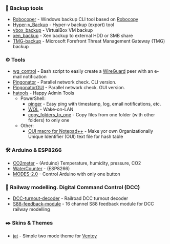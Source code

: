 ### :floppy_disk: Backup tools

- [Robocoper](https://github.com/killadog/Robocoper) - Windows backup CLI tool based on [Robocopy](https://en.wikipedia.org/wiki/Robocopy)
- [Hyper-v_Backup](https://github.com/killadog/Hyper-v_Backup) - Hyper-v backup (export) tool
- [vbox_backup](https://github.com/killadog/vbox_backup) - VirtualBox VM backup
- [xen_backup](https://github.com/killadog/xen_backup) - Xen backup to external HDD or SMB share
- [TMG-backup](https://github.com/killadog/TMG-backup) - Microsoft Forefront Threat Management Gateway (TMG) backup

### :gear: Tools

- [wg_control](https://github.com/killadog/wg_control) - Bash script to easily create a [WireGuard](https://www.wireguard.com/) peer with an e-mail notification
- [Pingonator](https://github.com/killadog/Pingonator) - Parallel network check. CLI version.
- [PingonatorGUI](https://github.com/killadog/PingonatorGUI) - Parallel network check. GUI version.
- [hatools](https://github.com/killadog/hatools) - Happy Admin Tools
    - PowerShell:
        - [pinger](https://github.com/killadog/hatools#pinger) - Easy ping with timestamp, log, email notifications, etc.
        - [WOL](https://github.com/killadog/hatools#wol) - Wake-on-LAN
        - [copy_folders_to_one](https://github.com/killadog/hatools#copy_folders_to_one) - Copy files from one folder (with other folders) to only one
    - Other:
        - [OUI macro for Notepad++](https://github.com/killadog/hatools#oui-macro-for-notepad) - Make yor own Organizationally Unique Identifier (OUI) text file for hash table

### :hammer_and_wrench: Arduino & ESP8266

- [CO2meter](https://github.com/killadog/CO2meter) - (Arduino) Temperature, humidity, pressure, CO2
- [WaterCounter](https://github.com/killadog/WaterCounter) - (ESP8266)
- [MODES-2.0](https://github.com/killadog/MODES-2.0) - Control Arduino with only one button

### :steam_locomotive: Railway modelling. Digital Command Control (DCC)

- [DCC-turnout-decoder](https://github.com/killadog/DCC-turnout-decoder) - Railroad DCC turnout decoder
- [S88-feedback-module](https://github.com/killadog/S88-feedback-module) - 16 channel S88 feedback module for DCC railway modelling

 ### :black_nib: Skins & Themes

 - [jat](https://github.com/killadog/jat) - Simple two mode theme for [Ventoy](https://www.ventoy.net/en/index.html)

<!--
**killadog/killadog** is a ✨ _special_ ✨ repository because its `README.md` (this file) appears on your GitHub profile.

Here are some ideas to get you started:

- 🔭 I’m currently working on ...
- 🌱 I’m currently learning ...
- 👯 I’m looking to collaborate on ...
- 🤔 I’m looking for help with ...
- 💬 Ask me about ...
- 📫 How to reach me: ...
- 😄 Pronouns: ...
- ⚡ Fun fact: ...
-->
